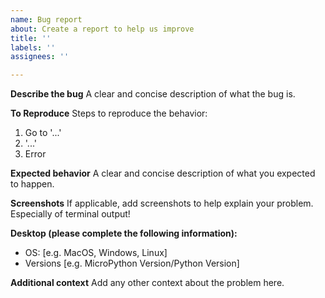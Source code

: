 ```yaml
---
name: Bug report
about: Create a report to help us improve
title: ''
labels: ''
assignees: ''

---
```


**Describe the bug**
A clear and concise description of what the bug is.

**To Reproduce**
Steps to reproduce the behavior:
1. Go to '...'
2. '...'
3. Error

**Expected behavior**
A clear and concise description of what you expected to happen.

**Screenshots**
If applicable, add screenshots to help explain your problem. Especially of terminal output!

**Desktop (please complete the following information):**
 - OS: [e.g. MacOS, Windows, Linux]
 - Versions [e.g. MicroPython Version/Python Version]

**Additional context**
Add any other context about the problem here.
